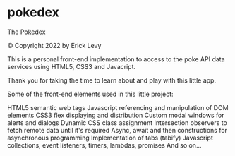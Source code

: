 # pokedex

The Pokedex

© Copyright 2022 by Erick Levy

This is a personal front-end implementation to access to the poke API data services using HTML5, CSS3 and Javacript.

Thank you for taking the time to learn about and play with this little app.

Some of the front-end elements used in this little project:

HTML5 semantic web tags
Javascript referencing and manipulation of DOM elements
CSS3 flex displaying and distribution
Custom modal windows for alerts and dialogs
Dynamic CSS class assignment
Intersection observers to fetch remote data until it's required
Async, await and then constructions for asynchronous programming
Implementation of tabs (tabify)
Javascript collections, event listeners, timers, lambdas, promises
And so on...
